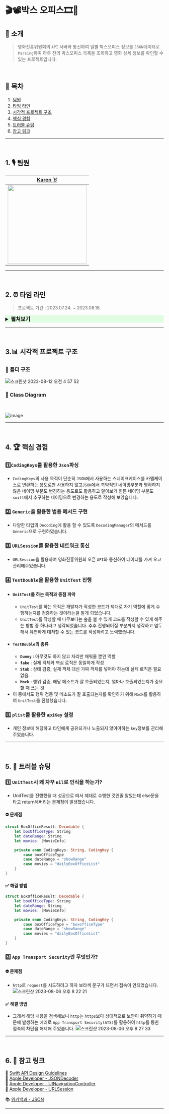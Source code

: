 # 🎬📽️박스 오피스🎞️🎥

## 💬 소개
> 영화진흥위원회의 `API` 서버와 통신하여 일별 박스오피스 정보를 `JSON`데이터로 `Parsing`하여 하루 전의 박스오피스 목록을 조회하고 영화 상세 정보를 확인할 수 있는 프로젝트입니다.

</br>

## 🔖 목차 

1. [팀원](#1.)
2. [타임 라인](#2.)
3. [시각적 프로젝트 구조](#3.)
4. [핵심 경험](#4.)
5. [트러블 슈팅](#5.)
6. [참고 링크](#6.)



---

</br>

<a id="1."></a>

## 1. 🎙️ 팀원

|[Karen ♉️](https://github.com/karenyang835)|
| :-: |
| <Img src="https://github.com/karenyang835/ios-bank-manager/assets/124643896/c1954254-be28-4f53-bbe1-5aa01a3d0922" width="250"/>|

---

</br>

<a id="2."></a>

## 2. ⏰ 타임 라인
> 프로젝트 기간 : 2023.07.24. ~ 2023.08.18.
<details><summary span style="color:black; background-color:#23ff2921; font-size:120%"><b>펼쳐보기</b></summary></span>


|**날 짜**|**내 용**|
|:-:|-|
| 2023.07.24.    |📝 프로젝트에서 필요로 하는 핵심기능 공부 - `JSON` <br>|
| 2023.07.25.    |📝 프로젝트에서 필요로 하는 핵심기능 공부 - `UnitTest` <br>|
| 2023.07.26.    | ✴️ `JSON`타입의 `Decoding`을 위한 `DailyBoxOffice` 구조체 구현 <br>✴️ `JSON`타입의 `Decoding`을 위한 `BoxOfficeResult`구조체 구현 <br>✴️ `JSON`타입의 `Decoding`을 위한 `MovieInfo` 구조체 구현<br> ✴️ `API`서버와의 통신시 구현할 메서드 정의를 위한 `Protocol` 구현 <br> ✴️ 실제 `API`서버와 통신시 실행할 `GetDataAPI`클래스 구현 <br> ✴️ `API`서버와의 통신시 실행 될 부분 `viewController`에 구현<br> ✴️ `DataNamespace` 구현 <br> ✅ `UnitTest` 구현|
| 2023.07.27.    | 🖨️ 부적절한 네이밍 전면 수정 및 컨벤션 동일하게 통일<br>|
| 2023.07.28.    | ✅`test`코드를 `DataManager`로 타겟을 맞추어 디코딩이 원활하게 되는지 테스트하는 코드로 전면 수정 <br> ✍️ `README`작성 <br>|
| 2023.07.29.    |✴️ 영화개별 상세조회용 `JSON`타입의 `Decoding`을 위한 `MovieInfo` 구조체 구현 <br> ✴️ 영화개별 상세조회용 `JSON`타입의 `Decoding`을 위한 `MovieInfo` 구조체 구현<br> ✴️ 영화개별 상세조회용 `JSON`타입의 `Decoding`을 위한 `MovieInfoResult` 구조체 구현<br> ✴️ 영화개별 상세조회용 `JSON`타입의 `Decoding`을 위한 `MovieInfoDescription` 구조체 구현|
| 2023.07.30.    |📝 프로젝트에서 필요로 하는 핵심기능 공부 - 네트워크 통신 <br>|
| 2023.07.31.    |📝 프로젝트에서 필요로 하는 핵심기능 공부 - 네트워크 통신 <br>|
| 2023.08.01.    |📝 프로젝트에서 필요로 하는 핵심기능 공부 - 네트워크 통신 <br>|
| 2023.08.02.    |📝 프로젝트에서 필요로 하는 핵심기능 공부 - `URLSession` <br>|
| 2023.08.03.    |📝 프로젝트에서 필요로 하는 핵심기능 공부 - `URLSession` <br>|
| 2023.08.04.    |✴️ `URLSession`을 관리할 `NetWorkManager` 구조체 구현 <br> ✴️ `queryItems`와 `URL` 넘겨주는 구조를 변경하기 위해 `URL Extension` 구현 <br> ✴️ `API`키 숨겨서 저장하기 위해 `Bundle Extension` 구현<br>✴️ `Error`관리를 위한 `BoxOfficeError enum`구현<br> 🖨️ `MovieDataFetchable`-> `NetworkingProtocol`로 네이밍 변경 <br> 🖨️ `MovieDataAPI`->` NetworkManager`로 네이밍 변경 및 구조 구현 <br>|
| 2023.08.05.    | ✴️ 서버에서 파일 받아오고 `Decoding`할 `BoxOfficeDecoder `구현  <br> ✴️ 박스오피스 검색 날짜를 받아오기 위해 `Date Extension` 구현 <br>|
| 2023.08.06.    |💥 기존 `Decoding`을 담당하던 `DataManager`을 네트워크 파일을 전체적으로 관리할 용도로 코드 구조 변경 <br> ✅ `URL`의 `mock`데이터 구현<br> ✅ `test`파일 `URLSession`테스트하는걸로 코드 변경 <br>|
| 2023.08.07.    | 📝 프로젝트에서 필요로 하는 핵심기능 공부 - `Collection View`<br>|
| 2023.08.08.    | 📝 프로젝트에서 필요로 하는 핵심기능 공부 - `Collection View`<br>|
| 2023.08.09.    | 📝 프로젝트에서 필요로 하는 핵심기능 공부 - `Mordern Collection View`<br>|
| 2023.08.10.    | 📝 프로젝트에서 필요로 하는 핵심기능 공부 - `Mordern Collection View`<br>|
| 2023.08.11.    |✂️ `BoxOfficeDecoder`구조체를 역할에 맞게 네트워크 요청 처리와 `Decoding`를 분리 <br> 🖨️ 전체적인 코드 부적절한 네이밍 변경 및 컨벤션 수정 <br> ✍️ `README`작성 <br>|

</details>

---

</br>

<a id="3."></a>

## 3.📊 시각적 프로젝트 구조
### 📂 폴더 구조
![스크린샷 2023-08-12 오전 4 57 52](https://github.com/karenyang835/ios-box-office/assets/124643896/0c9bc246-b97e-4bf9-8bf7-adfb138d49c0)


### 🎨 Class Diagram
</br>

![image](https://github.com/karenyang835/ios-box-office/assets/124643896/eed53a65-1f13-4f2e-b548-c2961c1d6747)


---

</br>

<a id="4."></a>

## 4. 🏆 핵심 경험 
### 1️⃣`CodingKeys`를 활용한 `Json`파싱
- `CodingKeys`의 사용 목적이 단순히 `JSON`에서 사용하는 스네이크케이스를 카멜케이스로 변환하는 용도로만 사용하지 않고`JSON`에서 축약적인 네이밍부분과 명확하지 않은 네이밍 부분도 변경하는 용도로도 활용하고 알아보기 힘든 네이밍 부분도 `swift`에서 추구하는 네이밍으로 변경하는 용도로 작성해 보았습니다.

### 2️⃣ `Generic`을 활용한 범용 메서드 구현
- 다양한 타입의 `Decoding`에 활용 할 수 있도록 `DecodingManager`의 메서드를 `Generic`으로 구현하였습니다.

### 3️⃣ `URLSession`를 활용한 네트워크 통신
- `URLSession`을 활용하여 영화진흥위원회 오픈 `API`와 통신하여 데이터를 가져 오고 관리해주었습니다.

### 4️⃣ `TestDouble`을 활용한 `UnitTest` 진행
- #### `UnitTest`를 하는 목적과 중점 파악
    - `UnitTest`를 하는 목적은 개발자가 작성한 코드가 제대로 자기 역할에 맞게 수행하는지를 검증하는 것이라는걸 알게 되었습니다. 
    - `UnitTest`를 작성할 때 나무보다는 숲을 볼 수 있게 코드를 작성할 수 있게 해주는 방법 중 하나라고 생각되었습니다. 추후 진행되어질 부분까지 생각하고 염두해서 유연하게 대처할 수 있는 코드를 작성하려고 노력했습니다.
- #### `TestDouble`의 종류
    - **`Dummy`** : 아무것도 하지 않고 자리만 채워줄 뿐인 역할
    - **`fake`** : 실제 객체와 핵심 로직은 동일하게 작성
    - **`Stub`** : 상태 검증, 실제 객체 대신 가짜 객체를 넣어야 하는데 실제 로직은 필요없음.
    - **`Mock`** : 행위 검증, 해당 메소드가 잘 호출되었는지, 얼마나 호출되었는지가 중요할 때 쓰는 것
- 이 중에서도 행위 검증 및 메소드가 잘 호출되는지를 확인하기 위해 `Mock`를 활용하여 `UnitTest`를 진행했습니다.

### 5️⃣ `plist`를 활용한 `apiKey` 설정
- 개인 정보에 해당하고 타인에게 공유되거나 노출되지 않아야하는 `key`정보를 관리해주었습니다.
---

</br>

<a id="5."></a>

## 5. 🚨 트러블 슈팅

### 1️⃣ `UnitTest`시 왜 자꾸 `nil`로 인식을 하는가?
- UnitTest를 진행했을 때 성공으로 떠서 제대로 수행한 것인줄 알았는데 else문을 타고 return해버리는 문제점이 발생했습니다.
#### ⛔️ 문제점
```swift
struct BoxOfficeResult: Decodable {
    let boxOfficeType: String
    let dateRange: String
    let movies: [MovieInfo]

    private enum CodingKeys: String, CodingKey {
        case boxOfficeType
        case dateRange = "showRange" 
        case movies = "dailyBoxOfficeList"
    }
}
```
#### ✅ 해결 방법
```swift
struct BoxOfficeResult: Decodable {
    let boxOfficeType: String
    let dateRange: String
    let movies: [MovieInfo]

    private enum CodingKeys: String, CodingKey {
        case boxOfficeType = "boxofficeType"
        case dateRange = "showRange"
        case movies = "dailyBoxOfficeList"
    }
}
```
### 2️⃣ `App Transport Security`란 무엇인가?
#### ⛔️ 문제점
- `http`로 `request`를 시도하려고 하자 보라색 문구가 뜨면서 접속이 안되었습니다. 
![스크린샷 2023-08-06 오후 8 22 21](https://github.com/yagom-academy/ios-box-office/assets/124643896/f7acee9b-642d-4292-9ef9-17b3f065050c)

#### ✅ 해결 방법
- 그래서 해당 내용을 검색해보니 `http`는 `https`보다 상대적으로 보안이 취약하기 때문에 발생하는 에러로 `App Transport Security(ATS)`를 활용하여 `http`를 통한 접속의 차단을 해제해 주었습니다.
![스크린샷 2023-08-06 오후 8 27 33](https://github.com/yagom-academy/ios-box-office/assets/124643896/33d0a4ff-f885-4f81-8518-c2decc9405f8)
---

</br>



<a id="6."></a>

## 6. 🔗 참고 링크
🍎 [Swift API Design Guidelines](https://www.swift.org/documentation/api-design-guidelines/) <br>
🍏 [Apple Developer - JSONDecoder](https://developer.apple.com/documentation/foundation/jsondecoder)<br>
🍏 [Apple Developer - UINavigationController](https://developer.apple.com/documentation/uikit/uinavigationcontroller)<br>
🍏 [Apple Developer - URLSession](https://developer.apple.com/documentation/foundation/urlsession)<br>


📚 [위키백과 - JSON](https://ko.wikipedia.org/wiki/JSON)<br>

---

</br>
